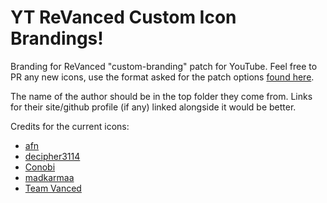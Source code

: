 # YT ReVanced Custom Icon Brandings!
Branding for ReVanced "custom-branding" patch for YouTube. Feel free to PR any new icons, use the format asked for the patch options [found here](https://github.com/revanced/revanced-patches/).

The name of the author should be in the top folder they come from. Links for their site/github profile (if any) linked alongside it would be better.

Credits for the current icons:

- [afn](https://afn.im/)
- [decipher3114](https://github.com/decipher3114)
- [Conobi](https://github.com/Donokami)
- [madkarmaa](https://github.com/madkarmaa)
- [Team Vanced](https://github.com/TeamVanced)